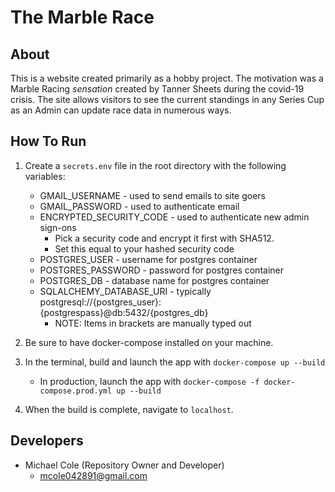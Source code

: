 # The Marble Race

## About

This is a website created primarily as a hobby project. The motivation was a Marble Racing _sensation_ created
by Tanner Sheets during the covid-19 crisis. The site allows visitors to see the current standings in any 
Series Cup as an Admin can update race data in numerous ways.

## How To Run

1. Create a `secrets.env` file in the root directory with the following variables:

    - GMAIL_USERNAME - used to send emails to site goers
    - GMAIL_PASSWORD - used to authenticate email
    - ENCRYPTED_SECURITY_CODE - used to authenticate new admin sign-ons
        - Pick a security code and encrypt it first with SHA512.
        - Set this equal to your hashed security code
    - POSTGRES_USER - username for postgres container
    - POSTGRES_PASSWORD - password for postgres container
    - POSTGRES_DB - database name for postgres container
    - SQLALCHEMY_DATABASE_URI - typically postgresql://{postgres_user}:{postgrespass}@db:5432/{postgres_db}
        - NOTE: Items in brackets are manually typed out

2. Be sure to have docker-compose installed on your machine.
3. In the terminal, build and launch the app with `docker-compose up --build`
    - In production, launch the app with `docker-compose -f docker-compose.prod.yml up --build`
4. When the build is complete, navigate to `localhost`.

## Developers

- Michael Cole (Repository Owner and Developer)
    - <mcole042891@gmail.com>
